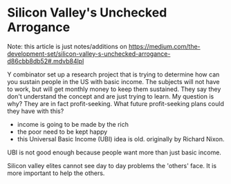 Silicon Valley's Unchecked Arrogance
======================================
Note: this article is just notes/additions on https://medium.com/the-development-set/silicon-valley-s-unchecked-arrogance-d86cbb8db52#.mdvb84lpl


Y combinator set up a research project that is trying to determine how can you sustain people in the US with basic income. The subjects will not have to work, but will get monthly money to keep them sustained. They say they don't understand the concept and are just trying to learn. My question is why? They are in fact profit-seeking. What future profit-seeking plans could they have with this?
  * income is going to be made by the rich
  * the poor need to be kept happy
  * this Universal Basic Income (UBI) idea is old. originally by Richard Nixon.

UBI is not good enough because people want more than just basic income. 


Silicon valley elites cannot see day to day problems the 'others' face. It is more important to help the others.
